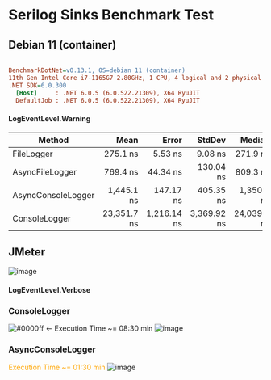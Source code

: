 
# Serilog Sinks Benchmark Test

## Debian 11 (container)
``` ini

BenchmarkDotNet=v0.13.1, OS=debian 11 (container)
11th Gen Intel Core i7-1165G7 2.80GHz, 1 CPU, 4 logical and 2 physical cores
.NET SDK=6.0.300
  [Host]     : .NET 6.0.5 (6.0.522.21309), X64 RyuJIT
  DefaultJob : .NET 6.0.5 (6.0.522.21309), X64 RyuJIT

```
#### LogEventLevel.Warning

|             Method |        Mean |       Error |      StdDev |      Median | Rank |  Gen 0 |  Gen 1 |  Gen 2 | Allocated |
|------------------- |------------:|------------:|------------:|------------:|-----:|-------:|-------:|-------:|----------:|
|         FileLogger |    275.1 ns |     5.53 ns |     9.08 ns |    271.9 ns |    I | 0.0458 |      - |      - |     288 B |
|    AsyncFileLogger |    769.4 ns |    44.34 ns |   130.04 ns |    809.3 ns |   II | 0.0458 |      - |      - |     288 B |
| AsyncConsoleLogger |  1,445.1 ns |   147.17 ns |   405.35 ns |  1,350.1 ns |  III | 0.0534 | 0.0019 | 0.0019 |     336 B |
|      ConsoleLogger | 23,351.7 ns | 1,216.14 ns | 3,369.92 ns | 24,039.0 ns |   IV | 0.5798 |      - |      - |   3,728 


## JMeter
![image](https://user-images.githubusercontent.com/104366166/172484000-9e138cb6-3210-4cf0-8a9c-aed6e4ab8826.png)

#### LogEventLevel.Verbose

### ConsoleLogger
![#0000ff]() <- Execution Time ~= 08:30 min
![image](https://user-images.githubusercontent.com/104366166/172483294-b75d3094-dc4b-409d-b96e-36525701bdcb.png)

### AsyncConsoleLogger
<span style="color:orange;">Execution Time ~= 01:30 min</span>
![image](https://user-images.githubusercontent.com/104366166/172483928-0c117e51-6b50-4689-8243-b888d3cc4020.png)








